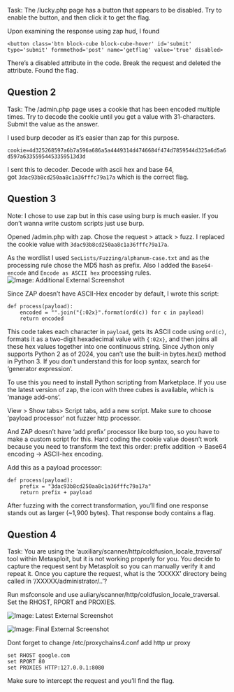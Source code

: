 Task: The /lucky.php page has a button that appears to be disabled. Try to enable the button, and then click it to get the flag.

Upon examining the response using zap hud, I found

```
<button class='btn block-cube block-cube-hover' id='submit' type='submit' formmethod='post' name='getflag' value='true' disabled>
```

There’s a disabled attribute in the code. Break the request and deleted the attribute. Found the flag.

## Question 2

Task: The /admin.php page uses a cookie that has been encoded multiple times. Try to decode the cookie until you get a value with 31-characters. Submit the value as the answer.

I used burp decoder as it’s easier than zap for this purpose.

`cookie=4d325268597a6b7a596a686a5a4449314d4746684f474d7859544d325a6d5a6d597a63355954453359513d3d`

I sent this to decoder. Decode with ascii hex and base 64, got `3dac93b8cd250aa8c1a36fffc79a17a` which is the correct flag.

## Question 3

Note: I chose to use zap but in this case using burp is much easier. If you don’t wanna write custom scripts just use burp.

Opened /admin.php with zap. Chose the request > attack > fuzz. I replaced the cookie value with `3dac93b8cd250aa8c1a36fffc79a17a`.

As the wordlist I used `SecLists/Fuzzing/alphanum-case.txt` and as the processing rule chose the MD5 hash as prefix. Also I added the `Base64-encode` and `Encode as ASCII hex` processing rules.
![Image: Additional External Screenshot](https://i.ibb.co/YBfrwRr9/Pasted-image-20250615145931.png)



Since ZAP doesn’t have ASCII-Hex encoder by default, I wrote this script:

```
def process(payload):
	encoded = "".join("{:02x}".format(ord(c)) for c in payload)
	return encoded
```

This code takes each character in `payload`, gets its ASCII code using `ord(c)`, formats it as a two-digit hexadecimal value with `{:02x}`, and then joins all these hex values together into one continuous string. Since Jython only supports Python 2 as of 2024, you can’t use the built-in bytes.hex() method in Python 3. If you don’t understand this for loop syntax, search for ‘generator expression’.

To use this you need to install Python scripting from Marketplace. If you use the latest version of zap, the icon with three cubes is available, which is ‘manage add-ons’.

View > Show tabs> Script tabs, add a new script. Make sure to choose ‘payload processor’ not fuzzer http processor.

And ZAP doesn’t have ‘add prefix’ processor like burp too, so you have to make a custom script for this. Hard coding the cookie value doesn’t work because you need to transform the text this order: prefix addition -> Base64 encoding -> ASCII-hex encoding.

Add this as a payload processor:

```
def process(payload):
	prefix = "3dac93b8cd250aa8c1a36fffc79a17a"
	return prefix + payload
```

After fuzzing with the correct transformation, you’ll find one response stands out as larger (~1,900 bytes). That response body contains a flag.

## Question 4

Task: You are using the ‘auxiliary/scanner/http/coldfusion_locale_traversal’ tool within Metasploit, but it is not working properly for you. You decide to capture the request sent by Metasploit so you can manually verify it and repeat it. Once you capture the request, what is the ‘XXXXX’ directory being called in ‘/XXXXX/administrator/..’?

Run msfconsole and use auliary/scanner/http/coldfusion_locale_traversal. Set the RHOST, RPORT and PROXIES.

![Image: Latest External Screenshot](https://i.ibb.co/7tZ9ydqF/Screenshot-2025-06-15-151858.png)

![Image: Final External Screenshot](https://i.ibb.co/KjHs1Sfw/Screenshot-2025-06-15-151902.png)

Dont forget to change /etc/proxychains4.conf
add
http ur proxy

```
set RHOST google.com
set RPORT 80
set PROXIES HTTP:127.0.0.1:8080
```

Make sure to intercept the request and you’ll find the flag.
